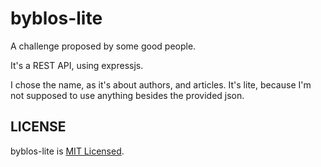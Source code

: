 # byblos-lite

A challenge proposed by some good people.

It's a REST API, using expressjs.

I chose the name, as it's about authors, and articles.
It's lite, because I'm not supposed to use anything besides the provided json.

## LICENSE

byblos-lite is [MIT Licensed](LICENSE).
